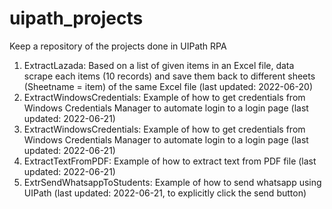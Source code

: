 # uipath_projects
 
Keep a repository of the projects done in UIPath RPA

1. ExtractLazada: Based on a list of given items in an Excel file, data scrape each items (10 records) and save them back to different sheets (Sheetname = item) of the same Excel file (last updated: 2022-06-20)
2. ExtractWindowsCredentials: Example of how to get credentials from Windows Credentials Manager to automate login to a login page (last updated: 2022-06-21)
2. ExtractWindowsCredentials: Example of how to get credentials from Windows Credentials Manager to automate login to a login page (last updated: 2022-06-21)
3. ExtractTextFromPDF: Example of how to extract text from PDF file (last updated: 2022-06-21)
4. ExtrSendWhatsappToStudents: Example of how to send whatsapp using UIPath (last updated: 2022-06-21, to explicitly click the send button)
